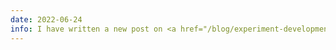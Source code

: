 ```yaml
---
date: 2022-06-24
info: I have written a new post on <a href="/blog/experiment-development-model.md">remote computing</a>
---
```

